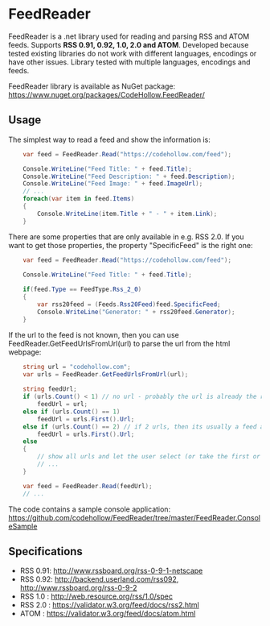 # FeedReader
FeedReader is a .net library used for reading and parsing RSS and ATOM feeds. Supports **RSS 0.91, 0.92, 1.0, 2.0 and ATOM**.
Developed because tested existing libraries do not work with different languages, encodings or have other issues. 
Library tested with multiple languages, encodings and feeds.

FeedReader library is available as NuGet package: https://www.nuget.org/packages/CodeHollow.FeedReader/

## Usage
The simplest way to read a feed and show the information is:
```csharp
    var feed = FeedReader.Read("https://codehollow.com/feed");

    Console.WriteLine("Feed Title: " + feed.Title);
    Console.WriteLine("Feed Description: " + feed.Description);
    Console.WriteLine("Feed Image: " + feed.ImageUrl);
    // ...
    foreach(var item in feed.Items)
    {
        Console.WriteLine(item.Title + " - " + item.Link);
    }
```

There are some properties that are only available in e.g. RSS 2.0. If you want to get those properties, the property "SpecificFeed" is the right one:

```csharp
    var feed = FeedReader.Read("https://codehollow.com/feed");

    Console.WriteLine("Feed Title: " + feed.Title);
            
    if(feed.Type == FeedType.Rss_2_0)
    {
        var rss20feed = (Feeds.Rss20Feed)feed.SpecificFeed;
        Console.WriteLine("Generator: " + rss20feed.Generator);
    }
```

If the url to the feed is not known, then you can use FeedReader.GetFeedUrlsFromUrl(url) to parse the url from the html webpage:

```csharp
	string url = "codehollow.com";
    var urls = FeedReader.GetFeedUrlsFromUrl(url);
            
    string feedUrl;
    if (urls.Count() < 1) // no url - probably the url is already the right feed url
        feedUrl = url;
    else if (urls.Count() == 1)
        feedUrl = urls.First().Url;
    else if (urls.Count() == 2) // if 2 urls, then its usually a feed and a comments feed, so take the first per default
        feedUrl = urls.First().Url;
	else
	{
		// show all urls and let the user select (or take the first or ...)
		// ...
	}

	var feed = FeedReader.Read(feedUrl);
	// ...
```


The code contains a sample console application: https://github.com/codehollow/FeedReader/tree/master/FeedReader.ConsoleSample


## Specifications
- RSS 0.91: http://www.rssboard.org/rss-0-9-1-netscape
- RSS 0.92: http://backend.userland.com/rss092, http://www.rssboard.org/rss-0-9-2
- RSS 1.0 : http://web.resource.org/rss/1.0/spec
- RSS 2.0 : https://validator.w3.org/feed/docs/rss2.html
- ATOM    : https://validator.w3.org/feed/docs/atom.html
